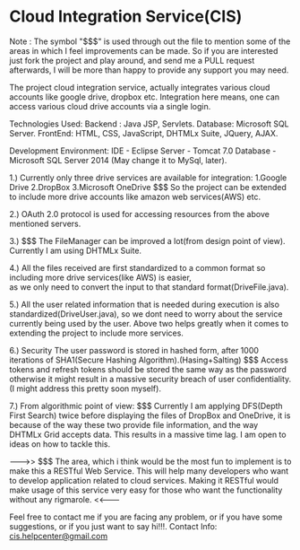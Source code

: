 # Cloud Integration Service(CIS)
Note : The symbol "$$$" is used through out the file to mention some of the areas in which I feel improvements can be made.
So if you are interested just fork the project and play around, and send me a PULL request afterwards, I will be more than happy 
to provide any support you may need.

The project cloud integration service, actually integrates various cloud accounts like google drive, dropbox etc.
Integration here means, one can access various cloud drive accounts via a single login.

Technologies Used:
Backend : Java JSP, Servlets.
Database: Microsoft SQL Server.
FrontEnd: HTML, CSS, JavaScript, DHTMLx Suite, JQuery, AJAX.

Development Environment:
IDE      - Eclipse
Server   - Tomcat 7.0
Database - Microsoft SQL Server 2014  (May change it to MySql, later).

1.)  Currently only three drive services are available for integration:
      1.Google Drive
      2.DropBox
      3.Microsoft OneDrive
    $$$ So the project can be extended to include more drive accounts like amazon web services(AWS) etc.

2.)  OAuth 2.0 protocol is used for accessing resources from the above mentioned servers.

3.)  $$$ The FileManager can be improved a lot(from design point of view). Currently I am using DHTMLx Suite.

4.)  All the files received are first standardized to a common format so including more drive services(like AWS) is easier,   
     as we only need to  convert the input to that standard format(DriveFile.java).
     
5.)  All the user related information that is needed during execution is also standardized(DriveUser.java), so we dont need to 
     worry about the service currently being used by the user.
     Above two helps greatly when it comes to extending the project to include more services.
     
6.) Security
     The user password is stored in hashed form, after 1000 iterations of SHA1(Secure Hashing Algorithm).(Hasing+Salting)
     $$$ Access tokens and refresh tokens should be stored the same way as the password otherwise it might result in a massive 
         security breach of user confidentiality.(I might address this pretty soon myself).
         
7.) From algorithmic point of view:
     $$$ Currently I am applying DFS(Depth First Search) twice before displaying the files of DropBox and OneDrive, it is because
     of the way these two provide file information, and the way DHTMLx Grid accepts data. This results in a massive time lag.
     I am open to ideas on how to tackle this.

--->> $$$ The area, which i think would be the most fun to implement is to make this a RESTful Web Service. This will help
          many developers who want to develop application related to cloud services. 
          Making it RESTful would make usage of this service very easy for those who want the functionality without any rigmarole.
          <<---
          
Feel free to contact me if you are facing any problem, or if you have some suggestions, or if you just want to say hi!!!.
Contact Info:
cis.helpcenter@gmail.com
     
